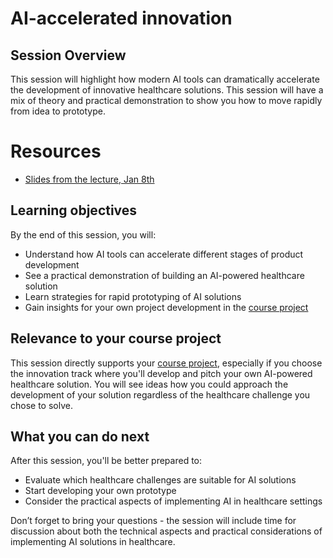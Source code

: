 # AI-accelerated innovation

## Session Overview
This session will highlight how modern AI tools can dramatically accelerate the development of innovative healthcare solutions. This session will have a mix of theory and practical demonstration to show you how to move rapidly from idea to prototype. 

# Resources
* [Slides from the lecture, Jan 8th](https://www.dropbox.com/scl/fi/wjwxebe2hs2seuacjipk9/ELMED219-2025-2-AI_Innovation.pdf?rlkey=pvo8jtiv0rfq3gyxc4fhxzoj1&dl=1)

## Learning objectives

By the end of this session, you will:

* Understand how AI tools can accelerate different stages of product development
* See a practical demonstration of building an AI-powered healthcare solution
* Learn strategies for rapid prototyping of AI solutions
* Gain insights for your own project development in the [course project](./Project/)

## Relevance to your course project
This session directly supports your [course project](./Project/), especially if you choose the innovation track where you'll develop and pitch your own AI-powered healthcare solution. You will see ideas how you could approach the development of your solution regardless of the healthcare challenge you chose to solve.

## What you can do next
After this session, you'll be better prepared to:

* Evaluate which healthcare challenges are suitable for AI solutions
* Start developing your own prototype
* Consider the practical aspects of implementing AI in healthcare settings

Don’t forget to bring your questions - the session will include time for discussion about both the technical aspects and practical considerations of implementing AI solutions in healthcare.
